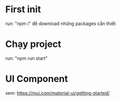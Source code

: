 # First init

run: "npm i" để download những packages cần thiết

# Chạy project

run: "npm run start"

# UI Component
xem: https://mui.com/material-ui/getting-started/
